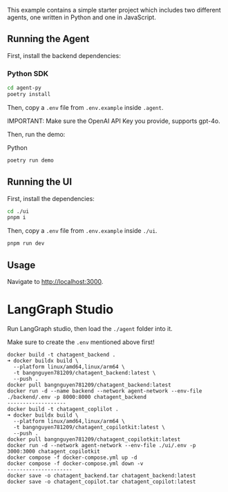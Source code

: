 This example contains a simple starter project which includes two different agents, one written in Python and one in JavaScript.
## Running the Agent

First, install the backend dependencies:

### Python SDK

```sh
cd agent-py
poetry install
```

Then, copy a `.env` file from `.env.example` inside `.agent`.

IMPORTANT:
Make sure the OpenAI API Key you provide, supports gpt-4o.

Then, run the demo:

Python

```sh
poetry run demo
```


## Running the UI

First, install the dependencies:

```sh
cd ./ui
pnpm i
```

Then, copy a `.env` file from `.env.example` inside `./ui`.


```sh
pnpm run dev
```

## Usage

Navigate to [http://localhost:3000](http://localhost:3000).

# LangGraph Studio

Run LangGraph studio, then load the `./agent` folder into it.

Make sure to create the `.env` mentioned above first!

```docker
docker build -t chatagent_backend .
➜ docker buildx build \                                                                              
  --platform linux/amd64,linux/arm64 \
  -t bangnguyen781209/chatagent_backend:latest \
  --push .
docker pull bangnguyen781209/chatagent_backend:latest
docker run -d --name backend --network agent-network --env-file ./backend/.env -p 8000:8000 chatagent_backend
-------------------
docker build -t chatagent_coplilot .
➜ docker buildx build \                                                                              
  --platform linux/amd64,linux/arm64 \
  -t bangnguyen781209/chatagent_copilotkit:latest \
  --push .
docker pull bangnguyen781209/chatagent_copilotkit:latest
docker run -d --network agent-network --env-file ./ui/.env -p 3000:3000 chatagent_copilotkit
docker compose -f docker-compose.yml up -d
docker compose -f docker-compose.yml down -v
---------------------
docker save -o chatagent_backend.tar chatagent_backend:latest
docker save -o chatagent_copilot.tar chatagent_copilot:latest
```
